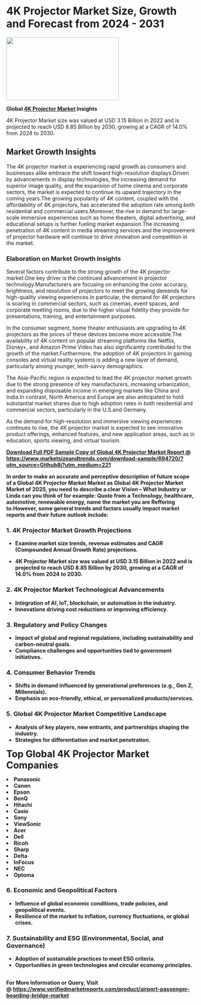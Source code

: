 <H1>4K Projector Market Size, Growth and Forecast from 2024 - 2031</H1><img class="aligncenter size-medium wp-image-584254" src="https://thirdeyenews.in/wp-content/uploads/2024/09/Global-Market-Research-300x168.jpeg" alt="" width="300" height="168" /><p><strong>Global&nbsp;<a href="https://www.marketsizeandtrends.com/download-sample/694720/?utm_source=Github8j?utm_medium=221">4K Projector Market</a> Insights</strong></p><p>4K Projector Market size was valued at USD 3.15 Billion in 2022 and is projected to reach USD 8.85 Billion by 2030, growing at a CAGR of 14.0% from 2024 to 2030.</p><p><h2>Market Growth Insights</h2> <p>The 4K projector market is experiencing rapid growth as consumers and businesses alike embrace the shift toward high-resolution displays.Driven by advancements in display technologies, the increasing demand for superior image quality, and the expansion of home cinema and corporate sectors, the market is expected to continue its upward trajectory in the coming years.The growing popularity of 4K content, coupled with the affordability of 4K projectors, has accelerated the adoption rate among both residential and commercial users.Moreover, the rise in demand for large-scale immersive experiences such as home theaters, digital advertising, and educational setups is further fueling market expansion.The increasing penetration of 4K content in media streaming services and the improvement of projector hardware will continue to drive innovation and competition in the market.</p> <p><strong><a href="#"></a></strong></p> <h3>Elaboration on Market Growth Insights</h3> <p>Several factors contribute to the strong growth of the 4K projector market.One key driver is the continued advancement in projector technology.Manufacturers are focusing on enhancing the color accuracy, brightness, and resolution of projectors to meet the growing demands for high-quality viewing experiences.In particular, the demand for 4K projectors is soaring in commercial sectors, such as cinemas, event spaces, and corporate meeting rooms, due to the higher visual fidelity they provide for presentations, training, and entertainment purposes.</p> <p>In the consumer segment, home theater enthusiasts are upgrading to 4K projectors as the prices of these devices become more accessible.The availability of 4K content on popular streaming platforms like Netflix, Disney+, and Amazon Prime Video has also significantly contributed to the growth of the market.Furthermore, the adoption of 4K projectors in gaming consoles and virtual reality systems is adding a new layer of demand, particularly among younger, tech-savvy demographics.</p> <p>The Asia-Pacific region is expected to lead the 4K projector market growth due to the strong presence of key manufacturers, increasing urbanization, and expanding disposable income in emerging markets like China and India.In contrast, North America and Europe are also anticipated to hold substantial market shares due to high adoption rates in both residential and commercial sectors, particularly in the U.S.and Germany.</p> <p>As the demand for high-resolution and immersive viewing experiences continues to rise, the 4K projector market is expected to see innovative product offerings, enhanced features, and new application areas, such as in education, sports viewing, and virtual tourism.</p> <p><strong><a href="#"></p><p><span class=""><strong>Download Full PDF Sample Copy of Global 4K Projector Market Report</strong> @ <a href="https://www.marketsizeandtrends.com/download-sample/694720/?utm_source=Github8j?utm_medium=221" target="_blank">https://www.marketsizeandtrends.com/download-sample/694720/?utm_source=Github8j?utm_medium=221</a></span></p><p>In order to make an accurate and perceptive description of future scope of a Global&nbsp;4K Projector Market Market as Global&nbsp;4K Projector Market Market of 2025, you need to describe a clear Vision &ndash; What Industry or Linda can you think of for example: Quote from a Technology, healthcare, automotive, renewable energy, name the market you are Reffering to.However, some general trends and factors usually impact market reports and their future outlook include:</p><h3>1.&nbsp;<strong>4K Projector Market Growth Projections</strong></h3><ul><li>Examine market size trends, revenue estimates and CAGR (Compounded Annual Growth Rate) projections.</li><li><p>4K Projector Market size was valued at USD 3.15 Billion in 2022 and is projected to reach USD 8.85 Billion by 2030, growing at a CAGR of 14.0% from 2024 to 2030.</p></li></ul><h3>2.&nbsp;<strong>4K Projector Market Technological Advancements</strong></h3><ul><li>Integration of AI, IoT, blockchain, or automation in the industry.</li><li>Innovations driving cost reductions or improving efficiency.</li></ul><h3>3.&nbsp;<strong>Regulatory and Policy Changes</strong></h3><ul><li>Impact of global and regional regulations, including sustainability and carbon-neutral goals.</li><li>Compliance challenges and opportunities tied to government initiatives.</li></ul><h3>4.&nbsp;<strong>Consumer Behavior Trends</strong></h3><ul><li>Shifts in demand influenced by generational preferences (e.g., Gen Z, Millennials).</li><li>Emphasis on eco-friendly, ethical, or personalized products/services.</li></ul><h3>5.&nbsp;<strong>Global 4K Projector Market Competitive Landscape</strong></h3><ul><li>Analysis of key players, new entrants, and partnerships shaping the industry.</li><li>Strategies for differentiation and market penetration.</li></ul><p data-pm-slice="1 1 []"><span style="color: inherit; font-family: inherit; font-size: 25px;">Top Global 4K Projector Market Companies</span></p><div class="" data-test-id=""><p><li>Panasonic</li><li> Canon</li><li> Epson</li><li> BenQ</li><li> Hitachi</li><li> Casio</li><li> Sony</li><li> ViewSonic</li><li> Acer</li><li> Dell</li><li> Ricoh</li><li> Sharp</li><li> Delta</li><li> InFocus</li><li> NEC</li><li> Optoma</li></p></div><h3>6.&nbsp;<strong>Economic and Geopolitical Factors</strong></h3><ul><li>Influence of global economic conditions, trade policies, and geopolitical events.</li><li>Resilience of the market to inflation, currency fluctuations, or global crises.</li></ul><h3>7.&nbsp;<strong>Sustainability and ESG (Environmental, Social, and Governance)</strong></h3><ul><li>Adoption of sustainable practices to meet ESG criteria.</li><li>Opportunities in green technologies and circular economy principles.</li></ul><h2><strong style="font-size: 14px;">For More Information or Query, Visit @&nbsp;</strong><a style="background-color: #ffffff; font-size: 14px;" href="https://www.marketsizeandtrends.com/report/4k-projector-market/" target="_blank">https://www.verifiedmarketreports.com/product/airport-passenger-boarding-bridge-market</a></h2>